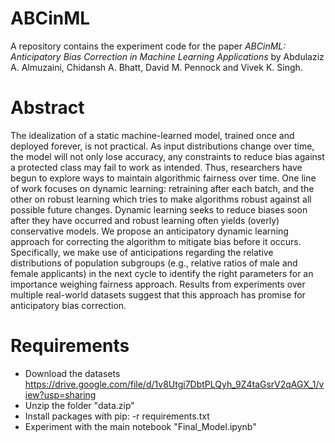 # ABCinML

A repository contains the experiment code for the paper _ABCinML: Anticipatory Bias Correction in Machine Learning Applications_ by Abdulaziz A. Almuzaini, Chidansh A. Bhatt, David M. Pennock and Vivek K. Singh.



# Abstract  
The idealization of a static machine-learned model, trained once and deployed forever, is not practical. As input distributions change over time, the model will not only lose accuracy, any constraints to reduce bias against a protected class may fail to work as intended. Thus, researchers have begun to explore ways to maintain algorithmic fairness over time. One line of work focuses on dynamic learning: retraining after each batch, and the other on robust learning which tries to make algorithms robust against all possible future changes. Dynamic learning seeks to reduce biases soon after they have occurred and robust learning often yields (overly) conservative models. We propose an anticipatory dynamic learning approach for correcting the algorithm to mitigate bias before it occurs. Specifically, we make use of anticipations regarding the relative distributions of population subgroups (e.g., relative ratios of male and female applicants) in the next cycle to identify the right parameters for an importance weighing fairness approach. Results from experiments over multiple real-world datasets suggest that this approach has promise for anticipatory bias correction.


# Requirements
 - Download the datasets https://drive.google.com/file/d/1v8Utgi7DbtPLQyh_9Z4taGsrV2qAGX_1/view?usp=sharing
 - Unzip the folder "data.zip"
 - Install packages with pip: -r requirements.txt
 - Experiment with the main notebook "Final_Model.ipynb"
